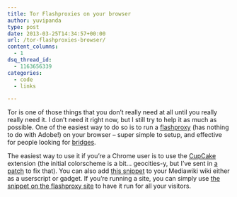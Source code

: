 ```yaml
---
title: Tor Flashproxies on your browser
author: yuvipanda
type: post
date: 2013-03-25T14:34:57+00:00
url: /tor-flashproxies-browser/
content_columns:
  - 1
dsq_thread_id:
  - 1163656339
categories:
  - code
  - links

---
```

Tor is one of those things that you don&#8217;t really need at all until you really really need it. I don&#8217;t need it right now, but I still try to help it as much as possible. One of the easiest way to do so is to run a [flashproxy][1] (has nothing to do with Adobe!) on your browser &#8211; super simple to setup, and effective for people looking for [bridges][2].

The easiest way to use it if you&#8217;re a Chrome user is to use the [CupCake][3] extension (the initial colorscheme is a bit&#8230; geocities-y, but I&#8217;ve sent in [a patch][4] to fix that). You can also add [this snippet][5] to your Mediawiki wiki either as a userscript or gadget. If you&#8217;re running a site, you can simply use [the snippet on the flashproxy site][6] to have it run for all your visitors.

 [1]: https://crypto.stanford.edu/flashproxy
 [2]: https://www.torproject.org/docs/bridges
 [3]: https://chrome.google.com/webstore/detail/cupcake/dajjbehmbnbppjkcnpdkaniapgdppdnc
 [4]: https://github.com/glamrock/cupcake/pull/1
 [5]: https://gitweb.torproject.org/flashproxy.git/blob/HEAD:/modules/mediawiki/custom.js
 [6]: https://crypto.stanford.edu/flashproxy/#badge-howto